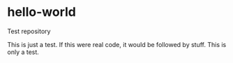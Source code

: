 # hello-world
Test repository

This is just a test.  If this were real code, it would be followed by stuff.  This is only a test.
